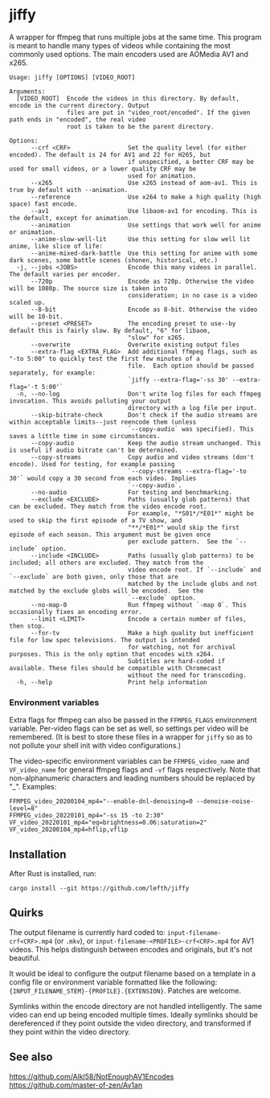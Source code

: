 # jiffy

<!-- [![Build Status](https://travis-ci.com/lefth/jiffy.svg?branch=master)](https://travis-ci.com/lefth/jiffy) -->

A wrapper for ffmpeg that runs multiple jobs at the same time. This program is meant to handle many types
of videos while containing the most commonly used options. The main encoders used are AOMedia AV1 and x265.

```
Usage: jiffy [OPTIONS] [VIDEO_ROOT]

Arguments:
  [VIDEO_ROOT]  Encode the videos in this directory. By default, encode in the current directory. Output
                files are put in "video_root/encoded". If the given path ends in "encoded", the real video
                root is taken to be the parent directory.

Options:
      --crf <CRF>                Set the quality level (for either encoded). The default is 24 for AV1 and 22 for H265, but
                                 if unspecified, a better CRF may be used for small videos, or a lower quality CRF may be
                                 used for animation.
      --x265                     Use x265 instead of aom-av1. This is true by default with --animation.
      --reference                Use x264 to make a high quality (high space) fast encode.
      --av1                      Use libaom-av1 for encoding. This is the default, except for animation.
      --animation                Use settings that work well for anime or animation.
      --anime-slow-well-lit      Use this setting for slow well lit anime, like slice of life:
      --anime-mixed-dark-battle  Use this setting for anime with some dark scenes, some battle scenes (shonen, historical, etc.)
  -j, --jobs <JOBS>              Encode this many videos in parallel. The default varies per encoder.
      --720p                     Encode as 720p. Otherwise the video will be 1080p. The source size is taken into
                                 consideration; in no case is a video scaled up.
      --8-bit                    Encode as 8-bit. Otherwise the video will be 10-bit.
      --preset <PRESET>          The encoding preset to use--by default this is fairly slow. By default, "6" for libaom,
                                 "slow" for x265.
      --overwrite                Overwrite existing output files
      --extra-flag <EXTRA_FLAG>  Add additional ffmpeg flags, such as "-to 5:00" to quickly test the first few minutes of a
                                 file.  Each option should be passed separately, for example:
                                 `jiffy --extra-flag='-ss 30' --extra-flag='-t 5:00'`
  -n, --no-log                   Don't write log files for each ffmpeg invocation. This avoids polluting your output
                                 directory with a log file per input.
      --skip-bitrate-check       Don't check if the audio streams are within acceptable limits--just reencode them (unless
                                 `--copy-audio` was specified). This saves a little time in some circumstances.
      --copy-audio               Keep the audio stream unchanged. This is useful if audio bitrate can't be determined.
      --copy-streams             Copy audio and video streams (don't encode). Used for testing, for example passing
                                 `--copy-streams --extra-flag='-to 30'` would copy a 30 second from each video. Implies
                                 `--copy-audio`.
      --no-audio                 For testing and benchmarking.
      --exclude <EXCLUDE>        Paths (usually glob patterns) that can be excluded. They match from the video encode root.
                                 For example, "*S01*/*E01*" might be used to skip the first episode of a TV show, and
                                 "**/*E01*" would skip the first episode of each season. This argument must be given once
                                 per exclude pattern.  See the `--include` option.
      --include <INCLUDE>        Paths (usually glob patterns) to be included; all others are excluded. They match from the
                                 video encode root. If `--include` and `--exclude` are both given, only those that are
                                 matched by the include globs and not matched by the exclude globs will be encoded.  See the
                                 `--exclude` option.
      --no-map-0                 Run ffmpeg without `-map 0`. This occasionally fixes an encoding error.
      --limit <LIMIT>            Encode a certain number of files, then stop.
      --for-tv                   Make a high quality but inefficient file for low spec televisions. The output is intended
                                 for watching, not for archival purposes. This is the only option that encodes with x264.
                                 Subtitles are hard-coded if available. These files should be compatible with Chromecast
                                 without the need for transcoding.
  -h, --help                     Print help information
```

### Environment variables

Extra flags for ffmpeg can also be passed in the `FFMPEG_FLAGS` environment variable.
Per-video flags can be set as well, so settings per video will be remembered. (It is
best to store these files in a wrapper for `jiffy` so as to not pollute your
shell init with video configurations.)

The video-specific environment variables can be `FFMPEG_video_name` and `VF_video_name` for general ffmpeg
flags and `-vf` flags respectively.
Note that non-alphanumeric characters and leading numbers should be replaced by "_". Examples:

```
FFMPEG_video_20200104_mp4="--enable-dnl-denoising=0 --denoise-noise-level=8"
FFMPEG_video_20220101_mp4="-ss 15 -to 2:30" VF_video_20220101_mp4="eq=brightness=0.06:saturation=2"
VF_video_20200104_mp4=hflip,vflip
```

## Installation

After Rust is installed, run:

`cargo install --git https://github.com/lefth/jiffy`

## Quirks

The output filename is currently hard coded to: `input-filename-crf<CRF>.mp4`
(or `.mkv`), or `input-filename-<PROFILE>-crf<CRF>.mp4` for AV1 videos. This
helps distinguish between encodes and originals, but it's not beautiful.

It would be ideal to configure the output filename based on a template in a
config file or environment variable formatted like the following:
`{INPUT_FILENAME_STEM}-{PROFILE}.{EXTENSION}`. Patches are welcome.

Symlinks within the encode directory are not handled intelligently. The same
video can end up being encoded multiple times. Ideally symlinks should be
dereferenced if they point outside the video directory, and transformed
if they point within the video directory.

## See also

https://github.com/Alkl58/NotEnoughAV1Encodes
https://github.com/master-of-zen/Av1an
